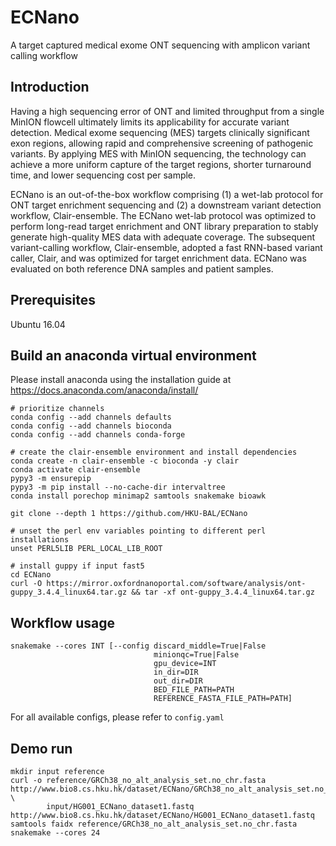 # ECNano
A target captured medical exome ONT sequencing with amplicon variant calling workflow

## Introduction

Having a high sequencing error of ONT and limited throughput from a single MinION flowcell ultimately limits its applicability for accurate variant detection. Medical exome sequencing (MES) targets clinically significant exon regions, allowing rapid and comprehensive screening of pathogenic variants. By applying MES with MinION sequencing, the technology can achieve a more uniform capture of the target regions, shorter turnaround time, and lower sequencing cost per sample. 

ECNano is an out-of-the-box workflow comprising (1) a wet-lab protocol for ONT target enrichment sequencing and (2) a downstream variant detection workflow, Clair-ensemble. The ECNano wet-lab protocol was optimized to perform long-read target enrichment and ONT library preparation to stably generate high-quality MES data with adequate coverage. The subsequent variant-calling workflow, Clair-ensemble, adopted a fast RNN-based variant caller, Clair, and was optimized for target enrichment data. ECNano was evaluated on both reference DNA samples and patient samples.

## Prerequisites
Ubuntu 16.04

## Build an anaconda virtual environment
Please install anaconda using the installation guide at https://docs.anaconda.com/anaconda/install/
```
# prioritize channels
conda config --add channels defaults
conda config --add channels bioconda
conda config --add channels conda-forge

# create the clair-ensemble environment and install dependencies
conda create -n clair-ensemble -c bioconda -y clair
conda activate clair-ensemble
pypy3 -m ensurepip
pypy3 -m pip install --no-cache-dir intervaltree
conda install porechop minimap2 samtools snakemake bioawk

git clone --depth 1 https://github.com/HKU-BAL/ECNano

# unset the perl env variables pointing to different perl installations
unset PERL5LIB PERL_LOCAL_LIB_ROOT 

# install guppy if input fast5
cd ECNano
curl -O https://mirror.oxfordnanoportal.com/software/analysis/ont-guppy_3.4.4_linux64.tar.gz && tar -xf ont-guppy_3.4.4_linux64.tar.gz
```
## Workflow usage
```
snakemake --cores INT [--config discard_middle=True|False 
                                minionqc=True|False 
                                gpu_device=INT 
                                in_dir=DIR 
                                out_dir=DIR
                                BED_FILE_PATH=PATH
                                REFERENCE_FASTA_FILE_PATH=PATH]
```
For all available configs, please refer to `config.yaml`

## Demo run
```
mkdir input reference
curl -o reference/GRCh38_no_alt_analysis_set.no_chr.fasta http://www.bio8.cs.hku.hk/dataset/ECNano/GRCh38_no_alt_analysis_set.no_chr.fasta \
        input/HG001_ECNano_dataset1.fastq http://www.bio8.cs.hku.hk/dataset/ECNano/HG001_ECNano_dataset1.fastq
samtools faidx reference/GRCh38_no_alt_analysis_set.no_chr.fasta
snakemake --cores 24
```
